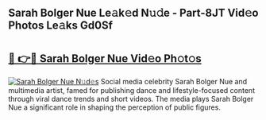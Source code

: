 ## Sarah Bolger Nue Le𝚊k𝚎d N𝚞𝚍e - Part-8JT Vid𝚎o Photos Le𝚊ks Gd0Sf

# <h2><a href="http://fb9vq7.evod.top/?m=Sarah+Bolger+Nue">🔗 👉🔴 Sarah Bolger Nue Vid𝚎o Ph𝚘t𝚘s</a></h2>

[![Sarah Bolger Nue N𝚞d𝚎s](https://i.imgur.com/8V9OHl7.gif)](http://fb9vq7.evod.top/?m=Sarah+Bolger+Nue)
Social media celebrity Sarah Bolger Nue and multimedia artist, famed for publishing dance and lifestyle-focused content through viral dance trends and short videos. The media plays Sarah Bolger Nue a significant role in shaping the perception of public figures. 
